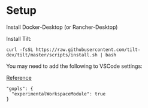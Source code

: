 # Setup

Install Docker-Desktop (or Rancher-Desktop)

Install Tilt:
  ```
  curl -fsSL https://raw.githubusercontent.com/tilt-dev/tilt/master/scripts/install.sh | bash
  ```

You may need to add the following to VSCode settings:

[Reference](https://earthly.dev/blog/golang-monorepo/#:~:text=of%20the%20article.-,Monorepo%20Layout%20in%20Go,and%20a%20single%20shared%20Library.)

```
"gopls": {
  "experimentalWorkspaceModule": true
}
```
